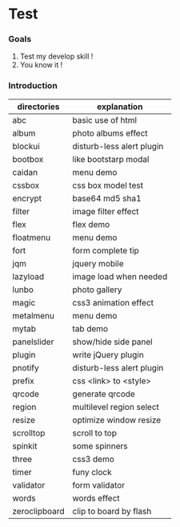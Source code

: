 # Test

### Goals

1. Test my develop skill !
2. You know it !

### Introduction

directories    |explanation
---------------|------------------------
abc            |basic use of html
album          |photo albums effect
blockui        |disturb-less alert plugin
bootbox        |like bootstarp modal
caidan         |menu demo
cssbox         |css box model test
encrypt        |base64 md5 sha1
filter         |image filter effect
flex           |flex demo
floatmenu      |menu demo
fort           |form complete tip
jqm            |jquery mobile
lazyload       |image load when needed
lunbo          |photo gallery
magic          |css3 animation effect
metalmenu      |menu demo
mytab          |tab demo
panelslider    |show/hide side panel
plugin         |write jQuery plugin
pnotify        |disturb-less alert plugin
prefix         |css &lt;link&gt; to &lt;style&gt;
qrcode         |generate qrcode
region         |multilevel region select
resize         |optimize window resize
scrolltop      |scroll to top
spinkit        |some spinners
three          |css3 demo
timer          |funy clock
validator      |form validator
words          |words effect
zeroclipboard  |clip to board by flash
